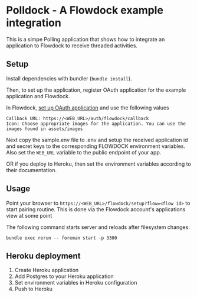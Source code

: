 # Polldock - A Flowdock example integration

This is a simpe Polling application that shows how to integrate an application to Flowdock to receive threaded activities.

## Setup

Install dependencies with bundler (`bundle install`).

Then, to set up the application, register OAuth application for the example application and Flowdock.

In Flowdock, [set up OAuth application](https://www.flowdock.com/oauth/applications/) and use the following values

    Callback URL: https://<WEB_URL>/auth/flowdock/callback
    Icon: Choose appropriate images for the application. You can use the images found in assets/images

Next copy the sample.env file to .env and setup the received application id and secret keys to the corresponding FLOWDOCK environment variables.
Also set the `WEB_URL` variable to the public endpoint of your app.

OR if you deploy to Heroku, then set the environment variables according to their documentation.

## Usage

Point your browser to `https://<WEB_URL>/flowdock/setup?flow=<flow id>` to start pairing routine. This is done via the
Flowdock account's applications view at some point

The following command starts server and reloads after filesystem changes:

    bundle exec rerun -- foreman start -p 3300

## Heroku deployment

1. Create Heroku application
2. Add Postgres to your Heroku application
3. Set environment variables in Heroku configuration
4. Push to Heroku
